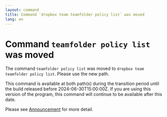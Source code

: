 ```yaml
---
layout: command
title: Command `dropbox team teamfolder policy list` was moved
lang: en
---
```


# Command `teamfolder policy list` was moved

The command `teamfolder policy list` was moved to `dropbox team teamfolder policy list`. Please use the new path.

This command is available at both path(s) during the transition period until the build released before 2024-06-30T15:00:00Z. If you are using this version of the program, this command will continue to be available after this date.

Please see [Announcement](https://github.com/watermint/toolbox/discussions/799) for more detail.


